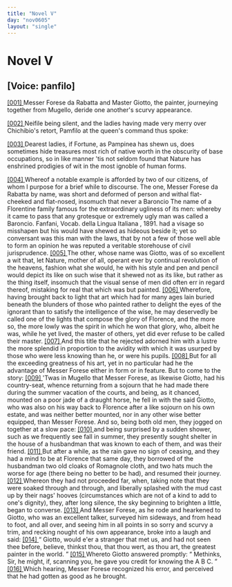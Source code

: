 ```yaml
---
title: "Novel V"
day: "nov0605"
layout: "single"
---
```

<div id="nov0605" type="novella" who="panfilo">
 <h1>
  Novel V
 </h1>
 <p>
  <h2>
   [Voice: panfilo]
  </h2>
 </p>
 <argument>
  <p>
   <a href="{{ site.baseurl }}itDecameron/nov0605#p06050001">
    [001]
   </a>
   Messer Forese da Rabatta and Master Giotto, the
painter, journeying together from Mugello, deride one another's scurvy
appearance.
  </p>
 </argument>
 <div3 type="commentary" who="author">
  <p>
   <a href="{{ site.baseurl }}itDecameron/nov0605#p06050002">
    [002]
   </a>
   Neifile
   being silent, and the ladies having made
	very merry over Chichibio's retort, Pamfilo at the queen's command thus spoke:
  </p>
 </div3>
 <div3 type="commentary" who="panfilo">
  <p>
   <a href="{{ site.baseurl }}itDecameron/nov0605#p06050003">
    [003]
   </a>
   Dearest ladies, if Fortune, as Pampinea has shewn us, does sometimes
	hide treasures most rich of native worth in the obscurity of base occupations, so in like
	manner 'tis not seldom found that Nature has enshrined prodigies of wit in the most
	ignoble of human forms.
  </p>
 </div3>
 <p>
  <a href="{{ site.baseurl }}itDecameron/nov0605#p06050004">
   [004]
  </a>
  Whereof a notable example is afforded by two of our citizens,
 of whom I purpose for a brief while to discourse. The one, Messer Forese da Rabatta by
 name, was short and deformed of person and withal flat-cheeked and flat-nosed, insomuch
 that never a Baroncio
  <note>
   The name of a Florentine family famous for the extraordinary
 ugliness of its men: whereby it came to pass that any grotesque or extremely ugly man was
 called a Baroncio. Fanfani,
   Vocab. della Lingua Italiana
   ,
 1891.
  </note>
  had a visage so misshapen but his would have shewed as hideous beside it;
 yet so conversant was this man with the laws, that by not a few of those well able to
 form an opinion he was reputed a veritable storehouse of civil jurisprudence.
  <a href="{{ site.baseurl }}itDecameron/nov0605#p06050005">
   [005]
  </a>
  The other, whose name was Giotto, was of so excellent a wit that, let
 Nature, mother of all, operant ever by continual revolution of the heavens, fashion what
 she would, he with his style and pen and pencil would depict its like on such wise that
 it shewed not as its like, but rather as the thing itself, insomuch that the visual sense
 of men did often err in regard thereof, mistaking for real that which was but
 painted.
  <a href="{{ site.baseurl }}itDecameron/nov0605#p06050006">
   [006]
  </a>
  Wherefore, having brought back to light that art which
 had for many ages lain buried beneath the blunders of those who painted rather to delight
 the eyes of the ignorant than to satisfy the intelligence of the wise, he may deservedly
 be called one of the lights that compose the glory of
  Florence, and the more
 so, the more lowly was the spirit in which he won that glory, who, albeit he was, while
 he yet lived, the master of others, yet did ever refuse to be called their
 master.
  <a href="{{ site.baseurl }}itDecameron/nov0605#p06050007">
   [007]
  </a>
  And this title that he rejected adorned him with a
 lustre the more splendid in proportion to the avidity with which it was usurped by those
 who were less knowing than he, or were his pupils.
  <a href="{{ site.baseurl }}itDecameron/nov0605#p06050008">
   [008]
  </a>
  But for all
 the exceeding greatness of his art, yet in no particular had he the advantage of Messer
 Forese either in form or in feature. But to come to the story:
  <a href="{{ site.baseurl }}itDecameron/nov0605#p06050009">
   [009]
  </a>
  'Twas in Mugello that Messer Forese, as likewise Giotto, had his
 country-seat, whence returning from a sojourn that he had made there during the summer
 vacation of the courts, and being, as it chanced, mounted on a poor jade of a draught
 horse, he fell in with the said Giotto, who was also on his way back to Florence after a
 like sojourn on his own estate, and was neither better mounted, nor in any other wise
 better equipped, than Messer Forese. And so, being both old men, they jogged on together
 at a slow pace:
  <a href="{{ site.baseurl }}itDecameron/nov0605#p06050010">
   [010]
  </a>
  and being surprised by a sudden shower, such as
 we frequently see fall in summer, they presently sought shelter in the house of a
 husbandman that was known to each of them, and was their friend.
  <a href="{{ site.baseurl }}itDecameron/nov0605#p06050011">
   [011]
  </a>
  But after a while, as the rain gave no sign of ceasing, and they had a
 mind to be at Florence that same day, they borrowed of the husbandman two old cloaks of
 Romagnole cloth, and two hats much the worse for age (there being no better to be had),
 and resumed their journey.
  <a href="{{ site.baseurl }}itDecameron/nov0605#p06050012">
   [012]
  </a>
  Whereon they had not proceeded far,
 when, taking note that they were soaked through and through, and liberally splashed with
 the mud cast up by their nags' hooves (circumstances which are not of a kind to add to
 one's dignity), they, after long silence, the sky beginning to brighten a little, began
 to converse.
  <a href="{{ site.baseurl }}itDecameron/nov0605#p06050013">
   [013]
  </a>
  And Messer Forese, as he rode and hearkened to
 Giotto, who was an excellent talker, surveyed him sideways, and from head to foot, and
 all over, and seeing him in all points in so sorry and scurvy a trim, and recking nought
 of his own appearance, broke into a laugh and said:
  <a href="{{ site.baseurl }}itDecameron/nov0605#p06050014">
   [014]
  </a>
  <q direct="unspecified">
   Giotto,
 would e'er a stranger that met us, and had not seen thee before, believe, thinkst thou,
 that thou wert, as thou art, the greatest painter in the world.
  </q>
  <a href="{{ site.baseurl }}itDecameron/nov0605#p06050015">
   [015]
  </a>
  Whereto Giotto answered promptly:
  <q direct="unspecified">
   Methinks, Sir, he might, if, scanning
 you, he gave you credit for knowing the A B C.
  </q>
  <a href="{{ site.baseurl }}itDecameron/nov0605#p06050016">
   [016]
  </a>
  Which
 hearing, Messer Forese recognized his error, and perceived that he had gotten as good as
 he brought.
 </p>
</div>